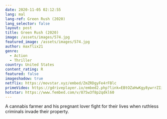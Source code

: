 ```yaml
---
date: 2020-11-05 02:12:55
lang: mal
lang-ref: Green Rush (2020)
lang_selector: false
layout: post
title: Green Rush (2020)
image: /assets/images/574.jpg
featured_image: /assets/images/574.jpg
author: maxflix21
genre:
  - Action
  - Thriller
country: United States
content_rating: R
featured: false
imageshadow: true
netflix: https://movstar.xyz/embed/ZmZRDgyFe4rFBlc
primeVideo: https://gdriveplayer.io/embed2.php?link=EBtOZaHwKgy8ywrrZIikCAXbX98y5U64C5FB2lA73LtiHYA9dwhAg1uQYCI0w8qXK9zVVcnkWG5gY3q6D4jVO7VyLvZGXjaQ7fxZkAeez%252BuPokdYlviFDsG1qwrJWZnEmJifZ9xiiOhxAyPrfgOrOWqAY60G6uXJIcgy%252BRu6B2vL79mtpgdBydlza2mUD8u4U%253D
hotstar: https://www.fembed.com/v/875w3f8p2qdkl60
---
```

A cannabis farmer and his pregnant lover fight for their lives when ruthless criminals invade their property.
